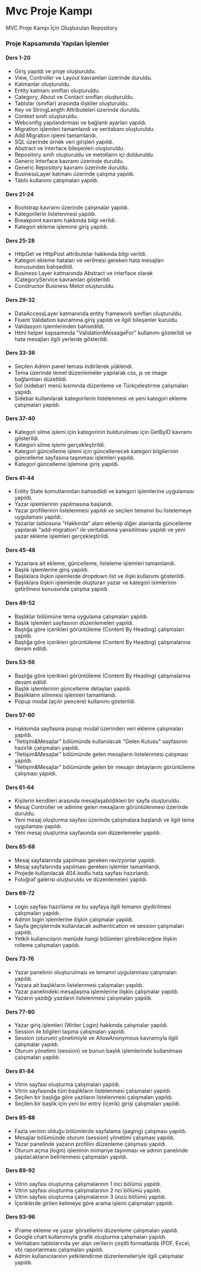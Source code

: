# Mvc Proje Kampı

MVC Proje Kampı İçin Oluşturulan Repository


### Proje Kapsamında Yapılan İşlemler
#### Ders 1-20
   - Giriş yapıldı ve proje oluşturuldu.
   - View, Controller ve Layout kavramları üzerinde duruldu.
   - Katmanlar oluşturuldu.
   - Entity katmanı sınıfları oluşturuldu.
   - Category, About ve Contact sınıfları oluşturuldu.
   - Tablolar (sınıflar) arasında ilişkiler oluşturuldu.
   - Key ve StringLength Attributeleri üzerinde duruldu.
   - Context sınıfı oluşturuldu.
   - Webconfig yapılandırması ve bağlantı ayarları yapıldı.
   - Migration işlemleri tamamlandı ve veritabanı oluşturuldu.
   - Add Migration işlemi tamamlandı.
   - SQL üzerinde örnek veri girişleri yapıldı.
   - Abstract ve Interface bileşenleri oluşturuldu.
   - Repository sınıfı oluşturuldu ve metotların içi dolduruldu.
   - Generic Interface kavramı üzerinde duruldu.
   - Generic Repository kavramı üzerinde duruldu.
   - BusinessLayer katmanı üzerinde çalışma yapıldı.
   - Tablo kullanımı çalışmaları yapıldı.
#### Ders 21-24
   - Bootstrap kavramı üzerinde çalışmalar yapıldı.
   - Kategorilerin listelenmesi yapıldı.
   - Breakpoint kavramı hakkında bilgi verildi.
   - Kategori ekleme işlemine giriş yapıldı.
#### Ders 25-28
   - HttpGet ve HttpPost attributelar hakkında bilgi verildi.
   - Kategori ekleme hataları ve verilmesi gereken hata mesajları konusundan bahsedildi.
   - Business Layer katmanında Abstract ve interface olarak ICategoryService kavramları gösterildi.
   - Constructor Business Metot oluşturuldu.
#### Ders 29-32
   - DataAccessLayer katmanında entity framework sınıfları oluşturuldu.
   - Fluent Validation kavramına giriş yapıldı ve ilgili bileşenler kuruldu.
   - Validasyon işlemlerinden bahsedildi.
   - Html helper kapsamında "ValidationMessageFor" kullanımı gösterildi ve hata mesajları ilgili yerlerde gösterildi.
#### Ders 33-36
   - Seçilen Admin panel teması indirilerek yüklendi.
   - Tema üzerinde temel düzenlemeler yapılarak css, js ve image bağlantıları düzeltildi.
   - Sol (sidebar) menü kısmında düzenleme ve Türkçeleştirme çalışmaları yapıldı.
   - Sidebar kullanılarak kategorilerin listelenmesi ve yeni kategori ekleme çalışmaları yapıldı.
#### Ders 37-40
   - Kategori silme işlemi için kategorinin buldurulması için GetByID kavramı gösterildi.
   - Kategori silme işlemi gerçekleştirildi.
   - Kategori güncelleme işlemi için güncellenecek kategori bilgilerinin güncelleme sayfasına taşınması işlemleri yapıldı.
   - Kategori güncelleme işlemine giriş yapıldı.
#### Ders 41-44
   - Entity State komutlarından bahsedildi ve kategori işlemlerine uygulaması yapıldı.
   - Yazar işlemlerinin yapılmasına başlandı.
   - Yazar profillerinin listelenmesi yapıldı ve seçilen temanın bu listelemeye uygulaması yapıldı.
   - Yazarlar tablosuna "Hakkında" alanı eklenip diğer alanlarda güncelleme yapılarak "add-migration" ile veritabanına yansıtılması yapıldı ve yeni yazar ekleme işlemleri gerçekleştirildi.
#### Ders 45-48
   - Yazarlara ait ekleme, güncelleme, listeleme işlemleri tamamlandı.
   - Başlık işlemlerine giriş yapıldı.
   - Başlıklara ilişkin işlemlerde dropdown list ve ilişki kullanımı gösterildi.
   - Başlıklara ilişkin işlemlerde oluşturan yazar ve kategori isimlerinin getirilmesi konusunda çalışma yapıldı.
#### Ders 49-52
   - Başlıklar bölümüne tema uygulama çalışmaları yapıldı.
   - Başlık işlemleri sayfasının düzenlemeleri yapıldı.
   - Başlığa göre içerikleri görüntüleme (Content By Heading) çalışmaları yapıldı.
   - Başlığa göre içerikleri görüntüleme (Content By Heading) çalışmalarına devam edildi.
#### Ders 53-56
   - Başlığa göre içerikleri görüntüleme (Content By Heading) çalışmalarına devam edildi.
   - Başlık işlemlerinin güncelleme detayları yapıldı.
   - Başlıkların silinmesi işlemleri tamamlandı.
   - Popup modal (açılır pencere) kullanımı gösterildi.
#### Ders 57-60
   - Hakkımda sayfasına popup modal üzerinden veri ekleme çalışmaları yapıldı.
   - "İletişim&Mesajlar" bölümünde kullanılacak "Gelen Kutusu" sayfasının hazırlık çalışmaları yapıldı.
   - "İletişim&Mesajlar" bölümünde gelen mesajların listelenmesi çalışması yapıldı.
   - "İletişim&Mesajlar" bölümünde gelen bir mesajın detaylarını görüntüleme çalışması yapıldı.
#### Ders 61-64
   - Kişilerin kendileri arasında mesajlaşabildikleri bir sayfa oluşturuldu.
   - Mesaj Controller ve admine gelen mesajların görüntülenmesi üzerinde duruldu.
   - Yeni mesaj oluşturma sayfası üzerinde çalışmalara başlandı ve ilgili tema uygulaması yapıldı.
   - Yeni mesaj oluşturma sayfasında son düzenlemeler yapıldı.
#### Ders 65-68
   - Mesaj sayfalarında yapılması gereken revizyonlar yapıldı.
   - Mesaj sayfalarında yapılması gereken işlemler tamamlandı.
   - Projede kullanılacak 404 kodlu hata sayfası hazırlandı.
   - Fotoğraf galerisi oluşturuldu ve düzenlemeleri yapıldı.
#### Ders 69-72
   - Login sayfası hazırlama ve bu sayfaya ilgili temanın giydirilmesi çalışmaları yapıldı.
   - Admin login işlemlerine ilişkin çalışmalar yapıldı.
   - Sayfa geçişlerinde kullanılacak authentication ve session çalışmaları yapıldı.
   - Yetkili kullanıcıların menüde hangi bölümleri görebileceğine ilişkin rolleme çalışmaları yapıldı.
#### Ders 73-76
   - Yazar panelinin oluşturulması ve temanın uygulanması çalışmaları yapıldı.
   - Yazara ait başlıkların listelenmesi çalışmaları yapıldı.
   - Yazar panelindeki mesajlaşma işlemlerine ilişkin çalışmalar yapıldı.
   - Yazarın yazdığı yazıların listelenmesi çalışmaları yapıldı.
#### Ders 77-80
   - Yazar giriş işlemleri (Writer Login) hakkında çalışmalar yapıldı.
   - Session ile bilgileri taşıma çalışmaları yapıldı.
   - Session (oturum) yönetimiyle ve AllowAnonymous kavramıyla ilgili çalışmalar yapıldı.
   - Oturum yönetimi (session) ve bunun başlık işlemlerinde kullanılması çalışmaları yapıldı.
#### Ders 81-84
   - Vitrin sayfası oluşturma çalışmaları yapıldı.
   - Vitrin sayfasında tüm başlıkların listelenmesi çalışmaları yapıldı.
   - Seçilen bir başlığa göre yazıların listelenmesi çalışmaları yapıldı.
   - Seçilen bir başlık için yeni bir entry (içerik) girişi çalışmaları yapıldı.
#### Ders 85-88
   - Fazla verinin olduğu bölümlerde sayfalama (paging) çalışması yapıldı.
   - Mesajlar bölümünde oturum (session) yönetimi çalışması yapıldı.
   - Yazar panelinde yazarın profilini düzenleme çalışması yapıldı.
   - Oturum açma (login) işleminin mimariye taşınması ve admin panelinde yapılacakların belirlenmesi çalışmaları yapıldı.
#### Ders 89-92
   - Vitrin sayfası oluşturma çalışmalarının 1 inci bölümü yapıldı.
   - Vitrin sayfası oluşturma çalışmalarının 2 nci bölümü yapıldı.
   - Vitrin sayfası oluşturma çalışmalarının 3 üncü bölümü yapıldı.
   - İçeriklerde girilen kelimeye göre arama işlemi çalışmaları yapıldı.
#### Ders 93-96
   - IFrame ekleme ve yazar görsellerini düzenleme çalışmaları yapıldı.
   - Google chart kullanımıyla grafik oluşturma çalışmaları yapıldı.
   - Veritabanı tablolarında yer alan verilerin çeşitli formatlarda (PDF, Excel, vb) raporlanması çalışmaları yapıldı.
   - Admin kullanıcılarının yetkilendirme düzenlemeleriyle ilgili çalışmalar yapıldı.
